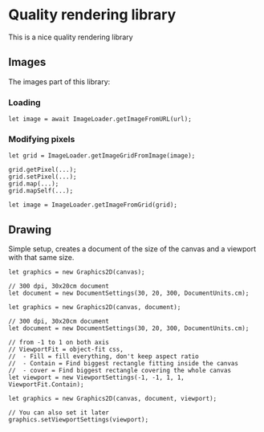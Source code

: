 # Quality rendering library
This is a nice quality rendering library

## Images
The images part of this library:
### Loading
```JS
let image = await ImageLoader.getImageFromURL(url);
```

### Modifying pixels
```JS
let grid = ImageLoader.getImageGridFromImage(image);

grid.getPixel(...);
grid.setPixel(...);
grid.map(...);
grid.mapSelf(...);

let image = ImageLoader.getImageFromGrid(grid);
```

## Drawing
Simple setup, creates a document of the size of the canvas and a viewport with that same size.

```JS
let graphics = new Graphics2D(canvas);
```

```JS
// 300 dpi, 30x20cm document
let document = new DocumentSettings(30, 20, 300, DocumentUnits.cm);

let graphics = new Graphics2D(canvas, document);
```

```JS
// 300 dpi, 30x20cm document
let document = new DocumentSettings(30, 20, 300, DocumentUnits.cm);

// from -1 to 1 on both axis
// ViewportFit = object-fit css, 
//  - Fill = fill everything, don't keep aspect ratio
//  - Contain = Find biggest rectangle fitting inside the canvas
//  - cover = Find biggest rectangle covering the whole canvas
let viewport = new ViewportSettings(-1, -1, 1, 1, ViewportFit.Contain);

let graphics = new Graphics2D(canvas, document, viewport);

// You can also set it later
graphics.setViewportSettings(viewport);
```